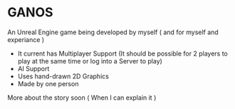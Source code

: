 # GANOS
An Unreal Engine game being developed by myself ( and for myself and experiance )
- It current has Multiplayer Support (It should be possible for 2 players to play at the same time or log into a Server to play)
- AI Support
- Uses hand-drawn 2D Graphics
- Made by one person

More about the story soon
( When I can explain it )
